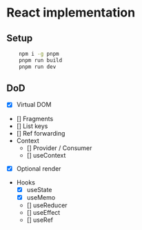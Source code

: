 # React implementation

## Setup

```bash
    npm i -g pnpm
    pnpm run build
    pnpm run dev
```

## DoD

-   [x] Virtual DOM
-   [] Fragments
-   [] List keys
-   [] Ref forwarding
-   Context
    -   [] Provider / Consumer
    -   [] useContext
-   [x] Optional render
-   Hooks
    -   [x] useState
    -   [x] useMemo
    -   [] useReducer
    -   [] useEffect
    -   [] useRef
